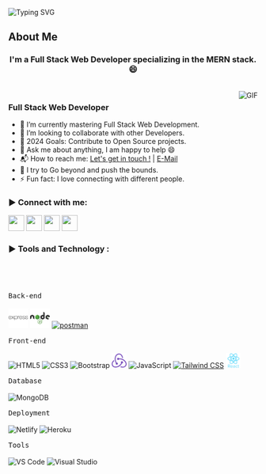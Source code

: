 ![Typing SVG](https://readme-typing-svg.herokuapp.com?font=Architects+Daughter&color=00000&size=30&lines=Hey!+It's+Ashvary!+👋;I'm+a+Front+End+Developer;I'm+a+Back+End+Developer;I'm+a+Full+Stack+Developer)

## About Me

<h3 align="center">I'm a Full Stack Web Developer specializing in the MERN stack. 😄</h3>

<br>

<img align="right" margin-top="20px" height="270px" alt="GIF" src="https://cdn.dribbble.com/users/1059583/screenshots/4171367/coding-freak.gif" />

### Full Stack Web Developer

- 🌱 I’m currently mastering Full Stack Web Development.
- 👯 I’m looking to collaborate with other Developers.
- 🥅 2024 Goals: Contribute to Open Source projects.
- 💬 Ask me about anything, I am happy to help 😄
- 📬 How to reach me: [Let's get in touch !](https://www.linkedin.com/in/ashvary-gidian) | [E-Mail](https://mail.google.com/mail/?view=cm&to=ashvarygidian1996@gmail.com)
- 🧗 I try to Go beyond and push the bounds.
- ⚡ Fun fact: I love connecting with different people.

<h3 align="left">▶ Connect with me:</h3>
<p align="left">
  <a href="https://discord.com/users/l3gion0007" target="_blank" rel="noreferrer"><img src="https://img.icons8.com/color/452/discord-logo.png" width="32" height="32" /></a>
  <a href="https://www.github.com/Ashvary1996" target="_blank" rel="noreferrer"><img src="https://raw.githubusercontent.com/danielcranney/readme-generator/main/public/icons/socials/github.svg" width="32" height="32" /></a>
  <a href="https://www.linkedin.com/in/ashvary-gidian" target="_blank" rel="noreferrer"><img src="https://raw.githubusercontent.com/danielcranney/readme-generator/main/public/icons/socials/linkedin.svg" width="32" height="32" /></a>
  <a href="https://www.youtube.com/channel/UC7y4znPZpCVNJYDUVZCxKnQ" target="_blank" rel="noreferrer"><img src="https://raw.githubusercontent.com/danielcranney/readme-generator/main/public/icons/socials/youtube.svg" width="32" height="32" /></a>
</p>

<h3 align="left">▶ Tools and Technology :</h3>
<p style="display: inline-block;" align="center">
   
  <br>

<kbd><kbd>Back-end</kbd></kbd>
<br>
<br>
<a href="https://expressjs.com" target="_blank" rel="noreferrer"><img src="https://raw.githubusercontent.com/devicons/devicon/master/icons/express/express-original-wordmark.svg" alt="express" width="40" height="40" /></a>
<a href="https://nodejs.org" target="_blank" rel="noreferrer"><img src="https://raw.githubusercontent.com/devicons/devicon/master/icons/nodejs/nodejs-original-wordmark.svg" alt="nodejs" width="40" height="40" /></a>
<a href="https://postman.com" target="_blank" rel="noreferrer"><img src="https://www.vectorlogo.zone/logos/getpostman/getpostman-icon.svg" alt="postman" width="40" height="40" /></a>

<kbd><kbd>Front-end</kbd></kbd>
<br>
<br>
<img width="30px" src="https://cdn.jsdelivr.net/gh/devicons/devicon/icons/html5/html5-original.svg" alt="HTML5" />
<img width="30px" src="https://cdn.jsdelivr.net/gh/devicons/devicon/icons/css3/css3-plain.svg" alt="CSS3" />
<img width="30px" src="https://cdn.jsdelivr.net/gh/devicons/devicon/icons/bootstrap/bootstrap-plain.svg" alt="Bootstrap" />
<a href="https://redux.js.org" target="_blank" rel="noreferrer"><img src="https://raw.githubusercontent.com/devicons/devicon/master/icons/redux/redux-original.svg" alt="redux" width="30" height="30" /></a>
<img width="30px" src="https://cdn.jsdelivr.net/gh/devicons/devicon/icons/javascript/javascript-original.svg" alt="JavaScript" />
<a href="https://tailwindcss.com/" target="_blank" rel="noreferrer"><img src="https://www.vectorlogo.zone/logos/tailwindcss/tailwindcss-icon.svg" alt="Tailwind CSS" width="40" height="40" /></a>
<img src="https://raw.githubusercontent.com/devicons/devicon/master/icons/react/react-original-wordmark.svg" alt="React" width="30" height="30" />

<kbd><kbd>Database</kbd></kbd>
<br>
<br>
<img width="30px" src="https://cdn.jsdelivr.net/gh/devicons/devicon/icons/mongodb/mongodb-plain.svg" alt="MongoDB" />

<kbd><kbd>Deployment</kbd></kbd>
<br>
<br>
<img width="30px" src="https://cdn.jsdelivr.net/gh/devicons/devicon/icons/netlify/netlify-plain.svg" alt="Netlify" />
<img width="30px" src="https://global.discourse-cdn.com/business6/uploads/render/original/2X/1/11352202c8503f736bea5efb59684f678d7c860c.svg" alt="Heroku" />

<kbd><kbd>Tools</kbd></kbd>
<br>
<br>
<img width="30px" src="https://cdn.jsdelivr.net/gh/devicons/devicon/icons/vscode/vscode-original.svg" alt="VS Code" />
<img width="30px" src="https://cdn.jsdelivr.net/gh/devicons/devicon/icons/visualstudio/visualstudio-plain.svg" alt="Visual Studio" />

</p>

<!-- <h3 align="left">▶ Stats:</h3>
<p align="center">
  <img src="https://badges.pufler.dev/visits/ashvary1996/ashvary1996?style=for-the-badge" alt="Visits" /> 
  <img src="https://badges.pufler.dev/repos/ashvary1996/?style=for-the-badge" alt="Repos" />
</p>
<p align="center">
  <img src="https://badges.pufler.dev/commits/monthly/ashvary1996" alt="Monthly Commits" />
</p>

</p>
<h2 align="center">My Github Stats</h2>
<p align="center">
  <img src="https://github-readme-stats.vercel.app/api/top-langs/?username=ashvary1996&layout=compact&theme=github_dark&langs_count=10&exclude_repo=kasweb" alt="Top Languages" />
  <br>
  <br>
  <img src="https://github-readme-stats.vercel.app/api?username=ashvary1996&count_private=true&show_icons=trueline_height=21&theme=github_dark" alt="GitHub Stats" />
  <br>
  <br>
  <img src="https://github-readme-streak-stats.herokuapp.com/?user=ashvary1996&theme=holi-theme" alt="GitHub Streak Stats" />
</p>
 -->

